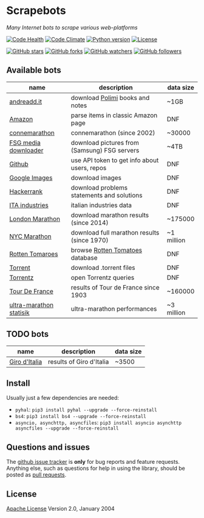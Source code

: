 # Scrapebots

*Many Internet bots to scrape various web-platforms*

[![Code Health](https://landscape.io/github/sirfoga/scrapebots/master/landscape.svg?style=flat
)](https://landscape.io/github/sirfoga/scrapebots/master) [![Code Climate](https://lima.codeclimate.com/github/sirfoga/scrapebots/badges/gpa.svg)](https://codeclimate.com/github/sirfoga/scrapebots) 
[![Python version](https://img.shields.io/badge/Python-3.5-blue.svg
)](https://www.python.org/download/releases/3.4.0/)
[![License](https://img.shields.io/badge/license-Apache%202.0-blue.svg)](https://www.apache.org/licenses/LICENSE-2.0)

[![GitHub stars](https://img.shields.io/github/stars/sirfoga/scrapebots.svg?style=social&label=Star)](https://github.com/sirfoga/scrapebots) [![GitHub forks](https://img.shields.io/github/stars/sirfoga/scrapebots.svg?style=social&label=Fork)](https://github.com/sirfoga/scrapebots/fork) [![GitHub watchers](https://img.shields.io/github/stars/sirfoga/scrapebots.svg?style=social&label=Watch)](https://github.com/sirfoga/scrapebots) [![GitHub followers](https://img.shields.io/github/stars/sirfoga/scrapebots.svg?style=social&label=Follow)](https://github.com/sirfoga)


## Available bots
| name | description | data size |
| ------------- | ------------- | ------------- |
| [andreadd.it](misc/andreadd.py) | download [Polimi](http://www.polimi.it/en/) books and notes  | ~1GB |
| [Amazon](amazon/amazon_items_scraper.py)  | parse items in classic Amazon page  | DNF |
| [connemarathon](conne_marathon/bot.py) | connemarathon (since 2002)  | ~30000 |
| [FSG media downloader](misc/fsgmedia-downloader.py) | download pictures from (Samsung) FSG servers | ~4TB |
| [Github](github/tester.py)  | use API token to get info about users, repos | DNF |
| [Google Images](misc/google_image.py) | download images  | DNF |
| [Hackerrank](misc/hackerrank.py) | download problems statements and solutions | DNF |
| [ITA industries](ita_industries/cli.py)  | italian industries data | DNF |
| [London Marathon](london_marathon/fetch_details_urls.py)  | download marathon results (since 2014)  | ~175000 |
| [NYC Marathon](nyc_marathon/fetch_details.py) | download full marathon results (since 1970)  | ~1 million |
| [Rotten Tomaroes](rottentomatoes/cli.py) | browse [Rotten Tomatoes](https://www.rottentomatoes.com/) database | DNF |
| [Torrent](misc/torrent_downloader.py) | download .torrent files | DNF |
| [Torrentz](misc/torr_mov.py) | open Torrentz queries | DNF |
| [Tour De France](letour/cli.py)  | results of Tour de France since 1903 | ~160000 |
| [ultra-marathon statisik](statistik_ultramarathon) | ultra-marathon performances | ~3 million |

## TODO bots
| name | description | data size |
| ------------- | ------------- | ------------- |
| [Giro d'Italia](http://www.giroditalia.it/it/classifiche/)  | results of Giro d'Italia | ~3500 |

## Install
Usually just a few dependencies are needed:
- `pyhal`: `pip3 install pyhal --upgrade --force-reinstall`
- `bs4`: `pip3 install bs4 --upgrade --force-reinstall`
- `asyncio, asynchttp, asyncfiles`: `pip3 install asyncio asynchttp asyncfiles --upgrade --force-reinstall`


## Questions and issues
The [github issue tracker](https://github.com/sirfoga/scrapebots/issues) is **only** for bug reports and feature requests. Anything else, such as questions for help in using the library, should be posted as [pull requests](https://github.com/sirfoga/scrapebots/pulls).


## License
[Apache License](http://www.apache.org/licenses/LICENSE-2.0) Version 2.0, January 2004
